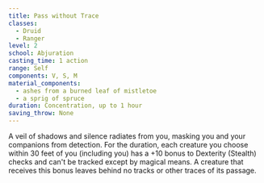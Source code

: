 ```yaml
---
title: Pass without Trace
classes:
  - Druid
  - Ranger
level: 2
school: Abjuration
casting_time: 1 action
range: Self
components: V, S, M
material_components:
  - ashes from a burned leaf of mistletoe
  - a sprig of spruce
duration: Concentration, up to 1 hour
saving_throw: None
---
```


A veil of shadows and silence radiates from you, masking you and your companions from detection. For the duration, each creature you choose within 30 feet of you (including you) has a +10 bonus to Dexterity (Stealth) checks and can't be tracked except by magical means. A creature that receives this bonus leaves behind no tracks or other traces of its passage.
